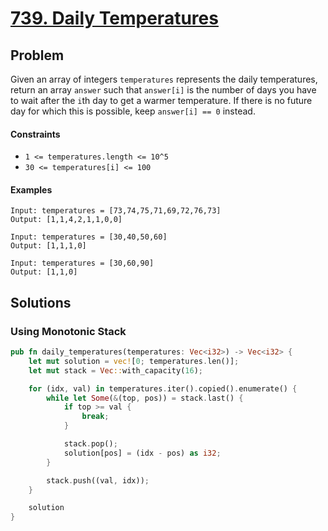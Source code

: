 # [739. Daily Temperatures](https://leetcode.com/problems/daily-temperatures/)

## Problem

Given an array of integers `temperatures` represents the daily temperatures,
return an array `answer` such that `answer[i]` is the number of days you have to
wait after the `i`th day to get a warmer temperature. If there is no future day
for which this is possible, keep `answer[i] == 0` instead.

#### Constraints

* `1 <= temperatures.length <= 10^5`
* `30 <= temperatures[i] <= 100`

#### Examples

```text
Input: temperatures = [73,74,75,71,69,72,76,73]
Output: [1,1,4,2,1,1,0,0]
```

```text
Input: temperatures = [30,40,50,60]
Output: [1,1,1,0]
```

```text
Input: temperatures = [30,60,90]
Output: [1,1,0]
```

## Solutions

### Using Monotonic Stack

```rust
pub fn daily_temperatures(temperatures: Vec<i32>) -> Vec<i32> {
    let mut solution = vec![0; temperatures.len()];
    let mut stack = Vec::with_capacity(16);

    for (idx, val) in temperatures.iter().copied().enumerate() {
        while let Some(&(top, pos)) = stack.last() {
            if top >= val {
                break;
            }

            stack.pop();
            solution[pos] = (idx - pos) as i32;
        }

        stack.push((val, idx));
    }

    solution
}
```
